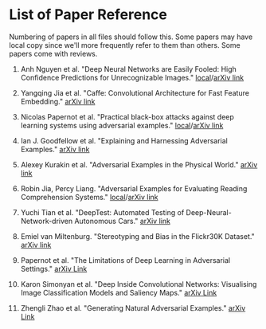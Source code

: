 # List of Paper Reference

Numbering of papers in all files should follow this. Some papers may have local copy since we'll more frequently refer to them than others. Some papers come with reviews.

1. Anh Nguyen et al. "Deep Neural Networks are Easily Fooled: High Confidence Predictions for Unrecognizable Images." [local](dnn-fooling-1412.1897.pdf)/[arXiv link](https://arxiv.org/pdf/1412.1897.pdf)

2. Yangqing Jia et al. "Caffe: Convolutional Architecture for Fast Feature Embedding." [arXiv link](https://arxiv.org/pdf/1408.5093.pdf)

3. Nicolas Papernot et al. "Practical black-box attacks against deep learning systems using adversarial examples." [local](black-box-1602.02697.pdf)/[arXiv link](https://arxiv.org/pdf/1602.02697.pdf)

4. Ian J. Goodfellow et al. "Explaining and Harnessing Adversarial Examples." [arXiv link](https://arxiv.org/pdf/1412.6572.pdf)

5. Alexey Kurakin et al. "Adversarial Examples in the Physical World." [arXiv link](https://arxiv.org/pdf/1607.02533.pdf)

6. Robin Jia, Percy Liang. "Adversarial Examples for Evaluating Reading Comprehension Systems." [local](nlp/eval-reading-system-1707.07328.pdf)/[arXiv link](https://arxiv.org/pdf/1707.07328.pdf)

7. Yuchi Tian et al. "DeepTest: Automated Testing of Deep-Neural-Network-driven Autonomous Cars." [arXiv link](https://arxiv.org/pdf/1708.08559.pdf)

8. Emiel van Miltenburg. "Stereotyping and Bias in the Flickr30K Dataset." [arXiv link](https://arxiv.org/pdf/1605.06083.pdf)

9. Papernot et al. "The Limitations of Deep Learning in Adversarial Settings." [arXiv Link](https://arxiv.org/pdf/1511.07528.pdf)

10. Karon Simonyan et al. "Deep Inside Convolutional Networks: Visualising Image Classification Models and Saliency Maps." [arXiv Link](https://arxiv.org/pdf/1312.6034.pdf)

11. Zhengli Zhao et al. "Generating Natural Adversarial Examples." [arXiv Link](https://arxiv.org/pdf/1710.11342.pdf)